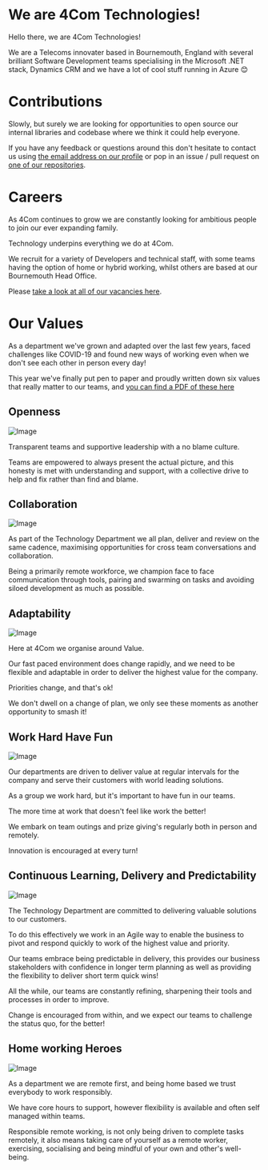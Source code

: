# We are 4Com Technologies!

Hello there, we are 4Com Technologies! 

We are a Telecoms innovater based in Bournemouth, England with several brilliant Software Development teams specialising in the Microsoft .NET stack, Dynamics CRM and we have a lot of cool stuff running in Azure 😊

# Contributions

Slowly, but surely we are looking for opportunities to open source our internal libraries and codebase where we think it could help everyone. 

If you have any feedback or questions around this don't hesitate to contact us using [the email address on our profile](https://github.com/4Com) or pop in an issue / pull request on [one of our repositories](https://github.com/orgs/4Com/repositories).

# Careers

As 4Com continues to grow we are constantly looking for ambitious people to join our ever expanding family.

Technology underpins everything we do at 4Com. 

We recruit for a variety of Developers and technical staff, with some teams having the option of home or hybrid working, whilst others are based at our Bournemouth Head Office. 

Please [take a look at all of our vacancies here](https://www.4com.co.uk/careers/#vacancies).

# Our Values

As a department we've grown and adapted over the last few years, faced challenges like COVID-19 and found new ways of working even when we don't see each other in person every day!

This year we've finally put pen to paper and proudly written down six values that really matter to our teams, and 
[you can find a PDF of these here](4ComTechnologyValues.pdf)

## Openness
![Image](./img/openness.png "Openness")

Transparent teams and supportive leadership with a no blame culture.

Teams are empowered to always present the actual picture, and this honesty is met with understanding and support, with a collective drive to help and fix rather than find and blame. 

## Collaboration
![Image](./img/collaboration.png "Collaboration")

As part of the Technology Department we all plan, deliver and review on the same cadence, maximising opportunities for cross team conversations and collaboration. 

Being a primarily remote workforce, we champion face to face communication through tools, pairing and swarming on tasks and avoiding siloed development as much as possible.

## Adaptability
![Image](./img/adaptability.png "Adaptability")

Here at 4Com we organise around Value. 

Our fast paced environment does change rapidly, and we need to be flexible and adaptable in order to deliver the highest value for the company. 

Priorities change, and that's ok! 

We don't dwell on a change of plan, we only see these moments as another opportunity to smash it!

## Work Hard Have Fun
![Image](./img/workhardhavefun.png "Work Hard Have Fun")

Our departments are driven to deliver value at regular intervals for the company and serve their customers with world leading solutions.

As a group we work hard, but it's important to have fun in our teams. 

The more time at work that doesn't feel like work the better! 

We embark on team outings and prize giving's regularly both in person and remotely. 

Innovation is encouraged at every turn!

## Continuous Learning, Delivery and Predictability
![Image](./img/continuouslearning.png "Continuous Learning, Delivery and Predictability")

The Technology Department are committed to delivering valuable solutions to our customers. 

To do this effectively we work in an Agile way to enable the business to pivot and respond quickly to work of the highest value and priority.

Our teams embrace being predictable in delivery, this provides our business stakeholders with confidence in longer term planning as well as providing the flexibility to deliver short term quick wins! 

All the while, our teams are constantly refining, sharpening their tools and processes in order to improve. 

Change is encouraged from within, and we expect our teams to challenge the status quo, for the better!

## Home working Heroes
![Image](./img/homeworkingheroes.png "Home working Heroes")

As a department we are remote first, and being home based we trust everybody to work responsibly. 

We have core hours to support, however flexibility is available and often self managed within teams.

Responsible remote working, is not only being driven to complete tasks remotely, it also means taking care of yourself as a remote worker, exercising, socialising and being mindful of your own and other's well-being.
